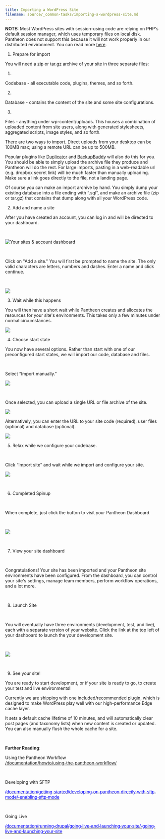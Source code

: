 ```yaml
---
title: Importing a WordPress Site
filename: source/_common-tasks/importing-a-wordpress-site.md
---
```


 **NOTE:** Most WordPress sites with session-using code are relying on PHP's default session manager, which uses temporary files on local disk. Pantheon does not support this because it will not work properly in our distributed environment. You can read more [here](/documentation/advanced-topics/wordpress-and-php-sessions/-wordpress-and-php-sessions).

1. Prepare for import

You will need a zip or tar.gz archive of your site in three separate files:

1.

Codebase - all executable code, plugins, themes, and so forth.

2.

Database - contains the content of the site and some site configurations.

3.

Files - anything under wp-content/uploads. This houses a combination of uploaded content from site users, along with generated stylesheets, aggregated scripts, image styles, and so forth.

​There are two ways to import. Direct uploads from your desktop can be 100MB max; using a remote URL can be up to 500MB.

Popular plugins like [Duplicator](http://wordpress.org/plugins/duplicator/) and [BackupBuddy](http://ithemes.com/codex/page/BackupBuddy) will also do this for you. You should be able to simply upload the archive file they produce and Pantheon will do the rest. For large imports, pasting in a web-readable url (e.g. dropbox secret link) will be much faster than manually uploading. Make sure a link goes directly to the file, not a landing page.

Of course you can make an import archive by hand. You simply dump your existing database into a file ending with “.sql”, and make an archive file (zip or tar.gz) that contains that dump along with all your WordPress code.

2. Add and name a site

After you have created an account, you can log in and will be directed to your dashboard.

 

![Your sites & account dashboard](https://pantheon-systems.desk.com/customer/portal/attachments/247520)

 

Click on "Add a site." You will first be prompted to name the site. The only valid characters are letters, numbers and dashes. Enter a name and click continue.

 

![](https://pantheon-systems.desk.com/customer/portal/attachments/247523)

3. Wait while this happens

You will then have a short wait while Pantheon creates and allocates the resources for your site's environments. This takes only a few minutes under normal circumstances.

![](https://pantheon-systems.desk.com/customer/portal/attachments/247524)

4. Choose start state

You now have several options. Rather than start with one of our preconfigured start states, we will import our code, database and files.

 

Select “Import manually.”

 ![](https://pantheon-systems.desk.com/customer/portal/attachments/247521)  
 

Once selected, you can upload a single URL or file archive of the site.  


 ![](https://pantheon-systems.desk.com/customer/portal/attachments/259156)  


Alternatively, you can enter the URL to your site code (required), user files (optional) and database (optional).

 ![](https://pantheon-systems.desk.com/customer/portal/attachments/247522)

5. Relax while we configure your codebase.

 

Click “Import site” and wait while we import and configure your site.

![](https://pantheon-systems.desk.com/customer/portal/attachments/247524)

 

6. Completed Spinup

 

When complete, just click the button to visit your Pantheon Dashboard.

 

![](https://pantheon-systems.desk.com/customer/portal/attachments/247525)

 

7. View your site dashboard

 

Congratulations! Your site has been imported and your Pantheon site environments have been configured. From the dashboard, you can control your site's settings, manage team members, perform workflow operations, and a lot more.

 

8. Launch Site

 

You will eventually have three environments (development, test, and live), each with a separate version of your website. Click the link at the top left of your dashboard to launch the your development site.

 

![](https://pantheon-systems.desk.com/customer/portal/attachments/247528)

 

9. See your site!

You are ready to start development, or if your site is ready to go, to create your test and live environments!

Currently we are shipping with one included/recommended plugin, which is designed to make WordPress play well with our high-performance Edge cache layer.

It sets a default cache lifetime of 10 minutes, and will automatically clear post pages (and taxonomy lists) when new content is created or updated. You can also manually flush the whole cache for a site.

 

**Further Reading:**

Using the Pantheon Workflow  
 [/documentation/howto/using-the-pantheon-workflow/](/documentation/howto/using-the-pantheon-workflow/)

 

Developing with SFTP

<u><a href="/documentation/getting-started/developing-on-pantheon-directly-with-sftp-mode/-enabling-sftp-mode"><span style="color:#0000FF;"><span id="docs-internal-guid-1dbb1e92-5726-5b99-e61c-33bc84fe656b"><span style="font-size: 15px; font-family: Arial; vertical-align: baseline; white-space: pre-wrap; background-color: transparent;">/documentation/getting-started/developing-on-pantheon-directly-with-sftp-mode/-enabling-sftp-mode</span></span></span></a></u>

 

Going Live

<u><a href="/documentation/running-drupal/going-live-and-launching-your-site/-going-live-and-launching-your-site"><span style="color:#0000FF;"><span id="docs-internal-guid-1dbb1e92-5726-5b99-e61c-33bc84fe656b"><span style="font-size: 15px; font-family: Arial; vertical-align: baseline; white-space: pre-wrap; background-color: transparent;">/documentation/running-drupal/going-live-and-launching-your-site/-going-live-and-launching-your-site</span></span></span></a></u>

 
